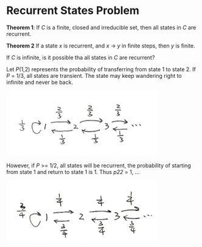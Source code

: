 # Recurrent States Problem

**Theorem 1**: If *C* is a finite, closed and irreducible set, then all states in *C* are recurrent.

**Theorem 2** If a state *x* is recurrent, and *x* -> *y* in finite steps, then *y* is finite.

If *C* is infinite, is it possible tha all states in *C* are recurrent?

Let *P*(1,2) represents the probability of transferring from state 1 to state 2. If *P* = 1/3, all states are transient. The state may keep wandering right to infinite and never be back.

<img src="https://github.com/YunyyYY/Stochastic-Process/blob/master/recurrent%20states%20problem/1.jpeg" width="400" />

However, if *P* >= 1/2, all  states will be recurrent, the probability of starting from state 1 and return to state 1 is 1. Thus *p22* = 1, ...

<img src="https://github.com/YunyyYY/Stochastic-Process/blob/master/recurrent%20states%20problem/2.jpeg" width="400"/>
